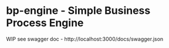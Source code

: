 # bp-engine - Simple Business Process Engine

WIP
 see swagger doc - http://localhost:3000/docs/swagger.json